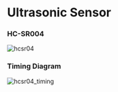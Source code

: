 <h1> Ultrasonic Sensor </h1>
<h3> HC-SR004 </h3>

![hcsr04](https://user-images.githubusercontent.com/38166489/72965612-d4c7f980-3de2-11ea-8754-c6c52a8a1447.PNG)

<h3> Timing Diagram </h3>

![hcsr04_timing](https://user-images.githubusercontent.com/38166489/72965982-b57d9c00-3de3-11ea-8f7d-6de53884222e.PNG)


